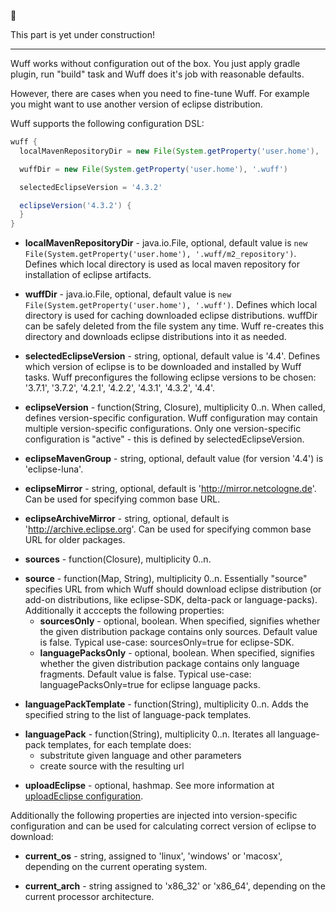 :construction: 

This part is yet under construction!

---

Wuff works without configuration out of the box. You just apply gradle plugin, run "build" task and Wuff does it's job with reasonable defaults.

However, there are cases when you need to fine-tune Wuff. For example you might want to use another version of eclipse distribution.

Wuff supports the following configuration DSL:

```groovy
wuff {
  localMavenRepositoryDir = new File(System.getProperty('user.home'), '.wuff/m2_repository')

  wuffDir = new File(System.getProperty('user.home'), '.wuff')

  selectedEclipseVersion = '4.3.2'

  eclipseVersion('4.3.2') {
  }
}
```

<a name="localMavenRepositoryDir"></a>
- **localMavenRepositoryDir** - java.io.File, optional, default value is `new File(System.getProperty('user.home'), '.wuff/m2_repository')`.
  Defines which local directory is used as local maven repository for installation of eclipse artifacts.
  
<a name="wuffDir"></a>
- **wuffDir** - java.io.File, optional, default value is `new File(System.getProperty('user.home'), '.wuff')`.
  Defines which local directory is used for caching downloaded eclipse distributions.
  wuffDir can be safely deleted from the file system any time. Wuff re-creates this directory
  and downloads eclipse distributions into it as needed.

<a name="selectedEclipseVersion"></a>
- **selectedEclipseVersion** - string, optional, default value is '4.4'. 
  Defines which version of eclipse is to be downloaded and installed by Wuff tasks. Wuff preconfigures the following eclipse versions to be chosen: '3.7.1', '3.7.2', '4.2.1', '4.2.2', '4.3.1', '4.3.2', '4.4'.
  
<a name="eclipseVersion"></a>
- **eclipseVersion** - function(String, Closure), multiplicity 0..n. When called, defines version-specific configuration. Wuff configuration may contain multiple version-specific configurations. Only one version-specific configuration is "active" - this is defined by selectedEclipseVersion.

<a name="eclipseMavenGroup"></a>
- **eclipseMavenGroup** - string, optional, default value (for version '4.4') is 'eclipse-luna'.

<a name="eclipseMirror"></a>
- **eclipseMirror** - string, optional, default is 'http://mirror.netcologne.de'. Can be used for specifying common base URL.

<a name="eclipseArchiveMirror"></a>
- **eclipseArchiveMirror** - string, optional, default is 'http://archive.eclipse.org'. Can be used for specifying common base URL for older packages.

<a name="sources"></a>
- **sources** - function(Closure), multiplicity 0..n.
  
<a name="source"></a>
- **source** - function(Map, String), multiplicity 0..n. Essentially "source" specifies URL
  from which Wuff should download eclipse distribution (or add-on distributions,
  like eclipse-SDK, delta-pack or language-packs). Additionally it acccepts the following properties:
  - **sourcesOnly** - optional, boolean. When specified, signifies whether the given
    distribution package contains only sources. Default value is false.
    Typical use-case: sourcesOnly=true for eclipse-SDK.
  - **languagePacksOnly** - optional, boolean. When specified, signifies whether the given
    distribution package contains only language fragments. Default value is false.
    Typical use-case: languagePacksOnly=true for eclipse language packs.
    
<a name="languagePackTemplate"></a>
- **languagePackTemplate** - function(String), multiplicity 0..n. Adds the specified string to the list of language-pack templates.

<a name="languagePack"></a>
- **languagePack** - function(String), multiplicity 0..n. Iterates all language-pack templates, for each template does:
  - substritute given language and other parameters
  - create source with the resulting url
    
<a name="uploadEclipse"></a>
- **uploadEclipse** - optional, hashmap. See more information at [uploadEclipse configuration](#uploadeclipse-configuration).     
    
Additionally the following properties are injected into version-specific configuration
and can be used for calculating correct version of eclipse to download:

- **current_os** - string, assigned to 'linux', 'windows' or 'macosx', depending on the current operating system.

- **current_arch** - string assigned to 'x86_32' or 'x86_64', depending on the current processor architecture.
